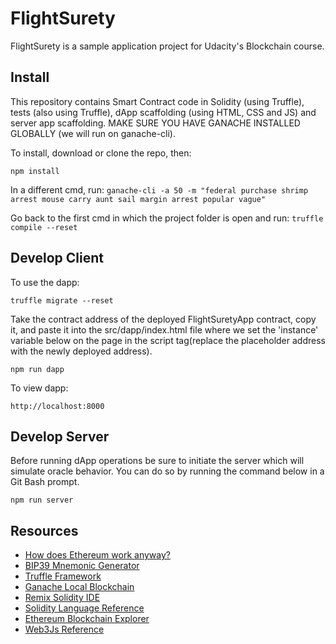 # FlightSurety

FlightSurety is a sample application project for Udacity's Blockchain course.

## Install

This repository contains Smart Contract code in Solidity (using Truffle), tests (also using Truffle), dApp scaffolding (using HTML, CSS and JS) and server app scaffolding. MAKE SURE YOU HAVE GANACHE INSTALLED GLOBALLY (we will run on ganache-cli).

To install, download or clone the repo, then:

`npm install`

In a different cmd, run: 
`ganache-cli -a 50 -m "federal purchase shrimp arrest mouse carry aunt sail margin arrest popular vague"`

Go back to the first cmd in which the project folder is open and run:
`truffle compile --reset`

## Develop Client

To use the dapp:

`truffle migrate --reset`

Take the contract address of the deployed FlightSuretyApp contract, copy it, and paste it into the src/dapp/index.html file where we set the 'instance' variable below on the page in the script tag(replace the placeholder address with the newly deployed address).

`npm run dapp`

To view dapp:

`http://localhost:8000`

## Develop Server

Before running dApp operations be sure to initiate the server which will simulate oracle behavior. You can do so by running the command below in a Git Bash prompt.

`npm run server`


## Resources

* [How does Ethereum work anyway?](https://medium.com/@preethikasireddy/how-does-ethereum-work-anyway-22d1df506369)
* [BIP39 Mnemonic Generator](https://iancoleman.io/bip39/)
* [Truffle Framework](http://truffleframework.com/)
* [Ganache Local Blockchain](http://truffleframework.com/ganache/)
* [Remix Solidity IDE](https://remix.ethereum.org/)
* [Solidity Language Reference](http://solidity.readthedocs.io/en/v0.4.24/)
* [Ethereum Blockchain Explorer](https://etherscan.io/)
* [Web3Js Reference](https://github.com/ethereum/wiki/wiki/JavaScript-API)